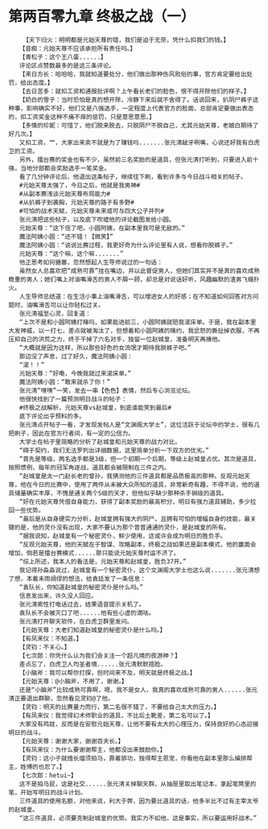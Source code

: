 # 第两百零九章 终极之战（一）
        【天下归火：明明都是元始天尊的错，我们是迫于无奈，凭什么扣我们的钱。】
       【音痴：元始天尊不应该承担所有责任吗。】
       【青松子：这个王八蛋......】
       评论区点赞数最多的是这三条评论。
       【来日方长：哈哈哈，我就知道要处分，他们做出那种伤风败俗的事，官方肯定要给出处罚，给出态度。】
       【去日苦多：就扣工资和通报批评啊？上午看长老们的脸色，恨不得开除他们的样子。】
       【奶白的雪子：当时恐怕是真的想开除，冷静下来后就不舍得了。话说回来，扒阴尸裤子这种事，影响确实不好，他们又是八强选手，一定程度上代表官方的脸面，总部肯定要做出表态的，扣工资奖金这种不痛不痒的惩罚，只是意思意思。】
       【多情的珍妮：可惜了，他们脱来脱去，只脱阴尸不脱自己，尤其元始天尊，老娘白期待了好几次。】
       又扣工资，艹，大家出来卖不就是为了赚钱吗.......张元清龇牙咧嘴，心说还好我有白虎卫的工资。
       另外，擂台赛的奖金也有不少，虽然前三名奖励的是道具，但张元清打听到，只要进入前十强，当地分部都会奖励选手一笔奖金。
       看了几分钟评论后，他退出这条帖子，继续往下刷，看到许多与今日战斗相关的帖子。
       #元始天尊太强了，今日之后，他就是我男神#
       #从副本赛浅谈元始天尊布局能力#
       #从扒裤子到袭胸，元始天尊的路子有多野#
       #可怕的战术天赋，元始天尊未来或可与四大公子并列#
       张元清把这些帖子，以及底下吹嘘他的评论截图发给小圆。
       元始天尊：“这下信了吧，小圆阿姨，在副本里我可是无敌的。”
       魔法阿姨小圆：“还不错！【微笑】”
       魔法阿姨小圆：“说说比赛过程，我更好奇为什么评论里有人说，想看你脱裤子。”
       元始天尊：“这个嘛，这个嘛.......”
       他正思考如何搪塞，忽然想起人生导师说过的一句话：
       虽然女人总喜欢把“成熟可靠”挂在嘴边，并以此督促男人，但她们其实并不是真的喜欢成熟稳重的男人；她们嘴上对油嘴滑舌的男人不屑一顾，却总是对说话好听，风趣幽默的渣男飞蛾扑火。
       人生导师总结道：在生活小事上油嘴滑舌，可以增进女人的好感；在不知道如何回答对方问题时，油嘴滑舌可以让你轻松过关。
       张元清福至心灵，回复道：
       “上次不是和小圆阿姨打赌吗，如果能进前三，小圆阿姨就陪我滚床单。于是，我在副本里大发神威，以一打七，差点就被淘汰了，但想着和小圆阿姨的赌约，我忿怒的撕扯掉衣服，不再压抑自己的洪荒之力，终于干掉了六名对手，独留一位赵城皇，准备明天再揍他。
       “大概就是因为这样，所以那些好色的女流氓才期待我脱裤子吧。”
       那边没了声息，过了好久，魔法阿姨小圆：
       “滚！！”
       元始天尊：“好嘞，今晚我就过来滚床单。”
       魔法阿姨小圆：“敢来就杀了你！”
       张元清“嘿嘿”一笑，发去一串【色色】表情，然后专心浏览论坛。
       他很快找到了一篇预测明日战斗的帖子：
       #终极之战解析，元始天尊vs赵城皇，到底谁能笑到最后#
       底下评论出乎预料的多。
       张元清点开帖子一看，才发现发帖人是“文渊阁大学士”，这位活跃于论坛中的学士，很有几把刷子，因此在官方行者间，有一定的公信力。
       大学士在帖子里简略的分析了赵城皇和元始天尊的战力对比。
       “碍于契约，我们无法罗列出详细数据，这里简单分析一下双方的优劣。”
       “首先是等级，两名选手都是3级，但一个初期一个后期，等级上赵城皇占优。其次是道具，按照惯例，每年的冠军角逐战，道具都会被限制在三件之内。
       “赵城皇是太一门赵长老的曾孙，我猜测他的三件道具都是品质极高的那种。反观元始天尊，他在今日的比赛中，使用了两件从未被大众所知的道具，非常新奇有趣，不得不说，他的道具储量确实丰厚，不愧是通关两个S级的天才，但他似乎缺少那种杀手锏级的道具。
       “好在元始天尊凭借自身能力，获得了副本奖励的最高积分，明日有强力道具辅助，多少拉回一些优势。
       “最后是从自身硬实力分析，赵城皇拥有强大的阴尸，且拥有可怕的增幅自身的技能，最关键的是，他的灵仆没有出现，大家不要认为那个普普通通的灵仆，是赵城皇的所有。
       “据我说知，赵城皇有一个秘密灵仆，鲜少使用，这或许会成为明日的胜负手。
       “反观元始天尊，他的天赋在于智谋、攻略副本，终极之战如果还是副本模式，他的赢面会增加，倘若是擂台赛模式......那只能说元始天尊时运不济了。
       “综上所述，我本人的看法是，元始天尊和赵城皇，胜负37开。”
       我记得孙淼淼说过，赵城皇有一个秘密灵仆，这个文渊阁大学士也这么说.......张元清想了想，本着未雨绸缪的想法，给袁廷发了一条信息：
       “袁队长，你知道赵城皇的秘密灵仆是什么吗。”
       信息发出来，许久没人回应。
       张元清索性打电话过去，结果语音提示关机了。
       袁队长不会被灭口了吧......他有些心虚的滴咕。
       张元清打开聊天软件，在白虎卫群里发问。
       【元始天尊：大老们知道赵城皇的秘密灵仆是什么吗。】
       【有凤来仪：不知道。】
       【灵钧：不关心。】
       【七次郎：你凭什么认为我们会关注一个超凡境的夜游神？】
       差点忘了，白虎卫人均圣者境......张元清默默捂脸。
       【小脑斧：我可以帮你打探，但时间来不及，明天就是终极之战。】
       【元始天尊：@小脑斧，不用了，谢谢。】
       还是“小脑斧”比较成熟可靠啊，嗯，我不是女人，我真的喜欢成熟可靠的男人......张元清正要退出群聊，忽然看见灵钧@了他。
       【灵钧：明天的比赛量力而行，第二名很不错了，不要给自己太大的压力。】
       【有凤来仪：我觉得幻术师职业的道具，不比后土靴差，第二名可以了。】
       大家没有鸡娃，反而是在安慰元始天尊，让他不要有太大的心理压力，保持良好的心态迎接明日的战斗。
       【元始天尊：谢谢大家，谢谢百夫长。】
       【有凤来仪：为什么要谢谢帮主，他都没出来鼓励你。】
       【灵钧：这小子就擅长熘须拍马，靠着舔功，独得帮主恩宠，你看他在副本里那么编排帮主，姓傅的也忍了。】
       【七次郎：hetui~】
       这不是拍马屁，这是社交......张元清关掉聊天群，从抽屉里取出笔记本，拿起笔筒里的笔，开始写明日的战斗计划。
       三件道具的使用名额，对他来说，利大于弊，因为要比道具的话，他多半比不过有主宰太爷的赵城皇。
       “这三件道具，必须要克制赵城皇的优势。我实力不如他，这是事实，所以要运用好战术。”